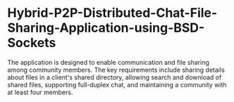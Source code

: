 # Hybrid-P2P-Distributed-Chat-File-Sharing-Application-using-BSD-Sockets
The application is designed to enable communication and file sharing among community members. The key requirements include sharing details about files in a client's shared directory, allowing search and download of shared files, supporting full-duplex chat, and maintaining a community with at least four members.
